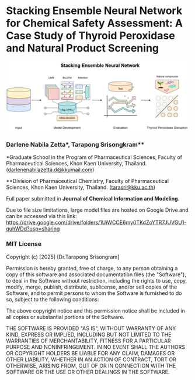 # **Stacking Ensemble Neural Network for Chemical Safety Assessment: A Case Study of Thyroid Peroxidase and Natural Product Screening**

![Sample Figure](meta_neuralnet_graphic.png)

### Darlene Nabila Zetta*, Tarapong Srisongkram**
*Graduate School in the Program of Pharmaceutical Sciences, Faculty of Pharmaceutical Sciences, Khon Kaen University, Thailand. (darlenenabilazetta.d@kkumail.com)

**Division of Pharmaceutical Chemistry, Faculty of Pharmaceutical Sciences, Khon Kaen University, Thailand. (tarasri@kku.ac.th)

Full paper submitted in **Journal of Chemical Information and Modeling**.

Due to file size limitations, large model files are hosted on Google Drive and can be accessed via this link: https://drive.google.com/drive/folders/1UiWCCE6my0TKdZoYTR7JUVGU1-quhWDd?usp=sharing

### MIT License
Copyright (c) [2025] [Dr.Tarapong Srisongram]

Permission is hereby granted, free of charge, to any person obtaining a copy of this software and associated documentation files (the "Software"), to deal in the Software without restriction, including the rights to use, copy, modify, merge, publish, distribute, sublicense, and/or sell copies of the Software, and to permit persons to whom the Software is furnished to do so, subject to the following conditions:

The above copyright notice and this permission notice shall be included in all copies or substantial portions of the Software.

THE SOFTWARE IS PROVIDED "AS IS", WITHOUT WARRANTY OF ANY KIND, EXPRESS OR IMPLIED, INCLUDING BUT NOT LIMITED TO THE WARRANTIES OF MERCHANTABILITY, FITNESS FOR A PARTICULAR PURPOSE AND NONINFRINGEMENT. IN NO EVENT SHALL THE AUTHORS OR COPYRIGHT HOLDERS BE LIABLE FOR ANY CLAIM, DAMAGES OR OTHER LIABILITY, WHETHER IN AN ACTION OF CONTRACT, TORT OR OTHERWISE, ARISING FROM, OUT OF OR IN CONNECTION WITH THE SOFTWARE OR THE USE OR OTHER DEALINGS IN THE SOFTWARE.
